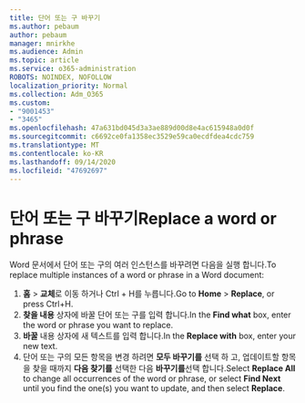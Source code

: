```yaml
---
title: 단어 또는 구 바꾸기
ms.author: pebaum
author: pebaum
manager: mnirkhe
ms.audience: Admin
ms.topic: article
ms.service: o365-administration
ROBOTS: NOINDEX, NOFOLLOW
localization_priority: Normal
ms.collection: Adm_O365
ms.custom:
- "9001453"
- "3465"
ms.openlocfilehash: 47a631bd045d3a3ae889d00d8e4ac615948a0d0f
ms.sourcegitcommit: c6692ce0fa1358ec3529e59ca0ecdfdea4cdc759
ms.translationtype: MT
ms.contentlocale: ko-KR
ms.lasthandoff: 09/14/2020
ms.locfileid: "47692697"
---
```

# <a name="replace-a-word-or-phrase"></a><span data-ttu-id="63e0c-102">단어 또는 구 바꾸기</span><span class="sxs-lookup"><span data-stu-id="63e0c-102">Replace a word or phrase</span></span>

<span data-ttu-id="63e0c-103">Word 문서에서 단어 또는 구의 여러 인스턴스를 바꾸려면 다음을 실행 합니다.</span><span class="sxs-lookup"><span data-stu-id="63e0c-103">To replace multiple instances of a word or phrase in a Word document:</span></span>

1. <span data-ttu-id="63e0c-104">**홈**  >  **교체**로 이동 하거나 Ctrl + H를 누릅니다.</span><span class="sxs-lookup"><span data-stu-id="63e0c-104">Go to **Home** > **Replace**, or press Ctrl+H.</span></span>
2. <span data-ttu-id="63e0c-105">**찾을 내용** 상자에 바꿀 단어 또는 구를 입력 합니다.</span><span class="sxs-lookup"><span data-stu-id="63e0c-105">In the **Find what** box, enter the word or phrase you want to replace.</span></span> 
3. <span data-ttu-id="63e0c-106">**바꿀** 내용 상자에 새 텍스트를 입력 합니다.</span><span class="sxs-lookup"><span data-stu-id="63e0c-106">In the **Replace with** box, enter your new text.</span></span>
3. <span data-ttu-id="63e0c-107">단어 또는 구의 모든 항목을 변경 하려면 **모두 바꾸기를** 선택 하 고, 업데이트할 항목을 찾을 때까지 **다음 찾기를** 선택한 다음 **바꾸기를**선택 합니다.</span><span class="sxs-lookup"><span data-stu-id="63e0c-107">Select **Replace All** to change all occurrences of the word or phrase, or select **Find Next** until you find the one(s) you want to update, and then select **Replace**.</span></span>